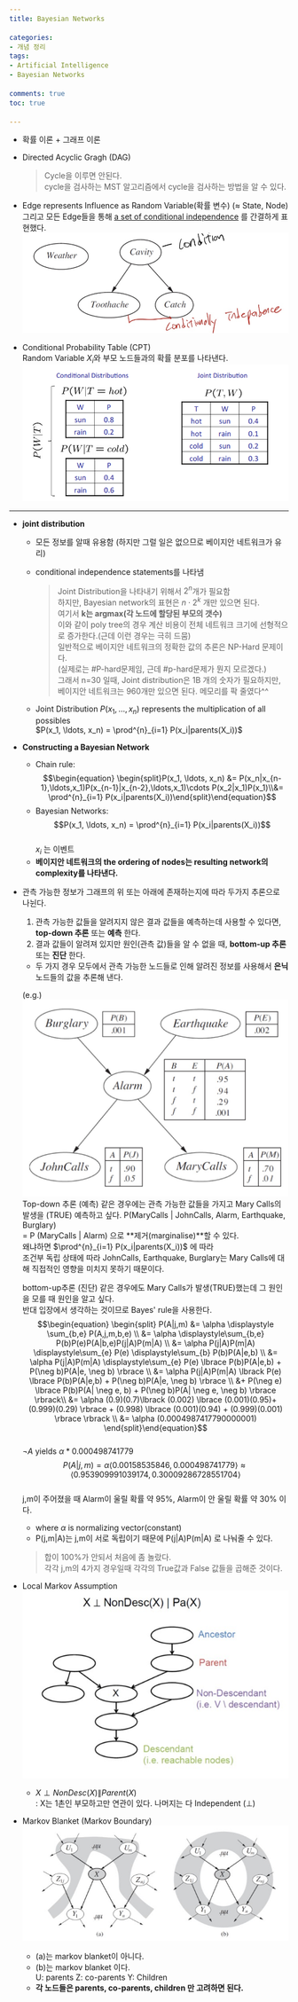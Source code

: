 ```yaml
---
title: Bayesian Networks

categories:
- 개념 정리
tags:
- Artificial Intelligence
- Bayesian Networks

comments: true
toc: true

---
```

- 확률 이론 + 그래프 이론
- Directed Acyclic Gragh (DAG)
    > Cycle을 이루면 안된다.    
    > cycle을 검사하는 MST 알고리즘에서 cycle을 검사하는 방법을 알 수 있다.    

- Edge represents Influence as Random Variable(확률 변수) ($\approx$ State, Node) 그리고 모든 Edge들을 통해 <U>a set of conditional independence</U> 를 간결하게 표현했다.    
![condition](/assets/img/BayesianNetwork/condition.jpg)

- Conditional Probability Table (CPT)  
    Random Variable $X_i$와 부모 노드들과의 확률 분포를 나타낸다.
    ![conditioanl probability table](/assets/img/BayesianNetwork/Conditional_probability_table.png)

-------

- **joint distribution**

    - 모든 정보를 알때 유용함 (하지만 그럴 일은 없으므로 베이지안 네트워크가 유리)
    - conditional independence statements를 나타냄    

        > Joint Distribution을 나타내기 위해서 $2^n$개가 필요함     
        > 하지만, Bayesian network의 표현은 $n\cdot 2^k$ 개만 있으면 된다.    
        > 여기서 **k는 argmax(각 노드에 할당된 부모의 갯수)**      
        > 이와 같이 poly tree의 경우 계산 비용이 전체 네트워크 크기에 선형적으로 증가한다.(근데 이런 경우는 극히 드뭄)      
        > 일반적으로 베이지안 네트워크의 정확한 값의 추론은 NP-Hard 문제이다.       
        > (실제로는 #P-hard문제임, 근데 #p-hard문제가 뭔지 모르겠다.)       
        그래서 n=30 일때, Joint distribution은 1B 개의 숫자가 필요하지만, 베이지안 네트워크는 960개만 있으면 된다. 메모리를 팍 줄였다^^
    - Joint Distribution $P(x_1, \ldots, x_n)$ represents the multiplication of all possibles     
    $P(x_1, \ldots, x_n) = \prod^{n}_{i=1} P(x_i|parents(X_i))$    
        
- **Constructing a Bayesian Network**
    - Chain rule:
        $$\begin{equation} \begin{split}P(x_1, \ldots, x_n) &= P(x_n|x_{n-1},\ldots,x_1)P(x_{n-1}|x_{n-2},\ldots,x_1)\cdots P(x_2|x_1)P(x_1)\\&= \prod^{n}_{i=1} P(x_i|parents(X_i))\end{split}\end{equation}$$
    - Bayesian Networks:    
        $$P(x_1, \ldots, x_n) = \prod^{n}_{i=1} P(x_i|parents(X_i))$$  
        $x_i$ 는 이벤트
    - **베이지안 네트워크의 the ordering of nodes는 resulting network의 complexity를 나타낸다.**
        
- 관측 가능한 정보가 그래프의 위 또는 아래에 존재하는지에 따라 두가지 추론으로 나뉜다.
    1. 관측 가능한 값들을 알려지지 않은 결과 값들을 예측하는데 사용할 수 있다면, **top-down 추론** 또는 **예측** 한다.
    2. 결과 값들이 알려져 있지만 원인(관측 값)들을 알 수 없을 때, **bottom-up 추론** 또는 **진단** 한다.
    - 두 가지 경우 모두에서 관측 가능한 노드들로 인해 알려진 정보를 사용해서 **은닉** 노드들의 값을 추론해 낸다.    

    (e.g.)    
    ![bayesian networks](/assets/img/BayesianNetwork/bayesian_network.jpg)
    Top-down 추론 (예측) 같은 경우에는 관측 가능한 값들을 가지고 Mary Calls의 발생을 (TRUE) 예측하고 싶다.
    P(MaryCalls | JohnCalls, Alarm, Earthquake, Burglary)    
    = P (MaryCalls | Alarm) 으로 **제거(marginalise)**할 수 있다.     
    왜냐하면 $\prod^{n}_{i=1} P(x_i|parents(X_i))$ 에 따라     
    조건부 독립 상태에 따라 JohnCalls, Earthquake, Burglary는 Mary Calls에 대해 직접적인 영향을 미치지 못하기 때문이다.    

    bottom-up추론 (진단) 같은 경우에도 Mary Calls가 발생(TRUE)했는데 그 원인을 모를 때 원인을 알고 싶다.  
    반대 입장에서 생각하는 것이므로 Bayes' rule을 사용한다.
    $$\begin{equation} \begin{split} P(A|j,m) &= \alpha \displaystyle \sum_{b,e} P(A,j,m,b,e) \\ 
    &= \alpha \displaystyle\sum_{b,e} P(b)P(e)P(A|b,e)P(j|A)P(m|A) \\ 
    &= \alpha P(j|A)P(m|A) \displaystyle\sum_{e} P(e) \displaystyle\sum_{b} P(b)P(A|e,b) \\
    &= \alpha P(j|A)P(m|A) \displaystyle\sum_{e} P(e) \lbrace P(b)P(A|e,b) + P(\neg b)P(A|e, \neg b) \rbrace \\
    &= \alpha P(j|A)P(m|A) \lbrack P(e) \lbrace P(b)P(A|e,b) + P(\neg b)P(A|e, \neg b) \rbrace \\
    &+ P(\neg e) \lbrace P(b)P(A| \neg e, b) + P(\neg b)P(A| \neg e, \neg b) \rbrace \rbrack\\
    &= \alpha (0.9)(0.7)\lbrack (0.002) \lbrace (0.001)(0.95)+(0.999)(0.29) \rbrace + (0.998) \lbrace (0.001)(0.94) + (0.999)(0.001) \rbrace \rbrack \\
    &= \alpha (0.0004987417790000001)   
    \end{split}\end{equation}$$     
    $\neg A$  yields $\alpha * 0.000498741779$    
    $$P(A|j,m) = \alpha \langle 0.00158535846, 0.000498741779 \rangle \approx \langle 0.953909991039174, 0.30009286728551704 \rangle$$    
    j,m이 주어졌을 때 Alarm이 울릴 확률 약 95%, Alarm이 안 울릴 확률 약 30% 이다.       

    * where $\alpha$ is normalizing vector(constant)    
    * P(j,m\|A)는 j,m이 서로 독립이기 때문에 P(j\|A)P(m\|A) 로 나눠줄 수 있다.     


    > 합이 100%가 안되서 처음에 좀 놀랐다.      
    > 각각 j,m의 4가지 경우일때 각각의 True값과 False 값들을 곱해준 것이다.
    
    
- Local Markov Assumption    
    ![local_markov_assumption](/assets/img/BayesianNetwork/local_markov_assumption.jpg)
    - $X \perp NonDesc(X)\|Parent(X)$     
        : X는 1촌인 부모하고만 연관이 있다. 나머지는 다 Independent ($\perp$)
- Markov Blanket (Markov Boundary)      
    ![markov_blanket](/assets/img/BayesianNetwork/markov_blanket.jpg)
    - (a)는 markov blanket이 아니다.
    - (b)는 markov blanket 이다.    
        U: parents Z: co-parents Y: Children
    - **각 노드들은 parents, co-parents, children 만 고려하면 된다.**
